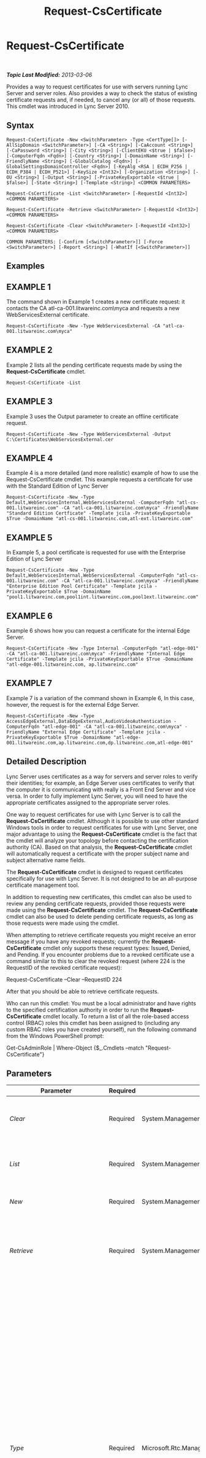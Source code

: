 ﻿---
title: Request-CsCertificate
TOCTitle: Request-CsCertificate
ms:assetid: 24e8ba6f-6023-4c03-a594-5b40784fd16a
ms:mtpsurl: https://technet.microsoft.com/en-us/library/Gg425723(v=OCS.15)
ms:contentKeyID: 48183643
ms.date: 07/23/2014
mtps_version: v=OCS.15
---

<div data-xmlns="http://www.w3.org/1999/xhtml">

<div class="topic" data-xmlns="http://www.w3.org/1999/xhtml" data-msxsl="urn:schemas-microsoft-com:xslt" data-cs="http://msdn.microsoft.com/en-us/">

<div data-asp="http://msdn2.microsoft.com/asp">

# Request-CsCertificate

</div>

<div id="mainSection">

<div id="mainBody">

<span> </span>

_**Topic Last Modified:** 2013-03-06_

Provides a way to request certificates for use with servers running Lync Server and server roles. Also provides a way to check the status of existing certificate requests and, if needed, to cancel any (or all) of those requests. This cmdlet was introduced in Lync Server 2010.

<div>

## Syntax

    Request-CsCertificate -New <SwitchParameter> -Type <CertType[]> [-AllSipDomain <SwitchParameter>] [-CA <String>] [-CaAccount <String>] [-CaPassword <String>] [-City <String>] [-ClientEKU <$true | $false>] [-ComputerFqdn <Fqdn>] [-Country <String>] [-DomainName <String>] [-FriendlyName <String>] [-GlobalCatalog <Fqdn>] [-GlobalSettingsDomainController <Fqdn>] [-KeyAlg <RSA | ECDH_P256 | ECDH_P384 | ECDH_P521>] [-KeySize <Int32>] [-Organization <String>] [-OU <String>] [-Output <String>] [-PrivateKeyExportable <$true | $false>] [-State <String>] [-Template <String>] <COMMON PARAMETERS>

    Request-CsCertificate -List <SwitchParameter> [-RequestId <Int32>] <COMMON PARAMETERS>

    Request-CsCertificate -Retrieve <SwitchParameter> [-RequestId <Int32>] <COMMON PARAMETERS>

    Request-CsCertificate -Clear <SwitchParameter> [-RequestId <Int32>] <COMMON PARAMETERS>

    COMMON PARAMETERS: [-Confirm [<SwitchParameter>]] [-Force <SwitchParameter>] [-Report <String>] [-WhatIf [<SwitchParameter>]]

</div>

<div>

## Examples

<div>

## EXAMPLE 1

The command shown in Example 1 creates a new certificate request: it contacts the CA atl-ca-001.litwareinc.com\\myca and requests a new WebServicesExternal certificate.

    Request-CsCertificate -New -Type WebServicesExternal -CA "atl-ca-001.litwareinc.com\myca"

</div>

<div>

## EXAMPLE 2

Example 2 lists all the pending certificate requests made by using the **Request-CsCertificate** cmdlet.

    Request-CsCertificate -List

</div>

<div>

## EXAMPLE 3

Example 3 uses the Output parameter to create an offline certificate request.

    Request-CsCertificate -New -Type WebServicesExternal -Output C:\Certificates\WebServicesExternal.cer

</div>

<div>

## EXAMPLE 4

Example 4 is a more detailed (and more realistic) example of how to use the Request-CsCertificate cmdlet. This example requests a certificate for use with the Standard Edition of Lync Server

    Request-CsCertificate -New -Type Default,WebServicesInternal,WebServicesExternal -ComputerFqdn "atl-cs-001.litwareinc.com" -CA "atl-ca-001.litwareinc.com\myca" -FriendlyName "Standard Edition Certficate" -Template jcila -PrivateKeyExportable $True -DomainName "atl-cs-001.litwareinc.com,atl-ext.litwareinc.com"

</div>

<div>

## EXAMPLE 5

In Example 5, a pool certificate is requested for use with the Enterprise Edition of Lync Server

    Request-CsCertificate -New -Type Default,WebServicesInternal,WebServicesExternal -ComputerFqdn "atl-cs-001.litwareinc.com" -CA "atl-ca-001.litwareinc.com\myca" -FriendlyName "Enterprise Edition Pool Certificate" -Template jcila -PrivateKeyExportable $True -DomainName "pool1.litwareinc.com,pool1int.litwareinc.com,pool1ext.litwareinc.com"

</div>

<div>

## EXAMPLE 6

Example 6 shows how you can request a certificate for the internal Edge Server.

    Request-CsCertificate -New -Type Internal -ComputerFqdn "atl-edge-001" -CA "atl-ca-001.litwareinc.com\myca" -FriendlyName "Internal Edge Certificate" -Template jcila -PrivateKeyExportable $True -DomainName "atl-edge-001.litwareinc.com, ap.litwareinc.com"

</div>

<div>

## EXAMPLE 7

Example 7 is a variation of the command shown in Example 6, In this case, however, the request is for the external Edge Server.

    Request-CsCertificate -New -Type AccessEdgeExternal,DataEdgeExternal,AudioVideoAuthentication -ComputerFqdn "atl-edge-001" -CA "atl-ca-001.litwareinc.com\myca" -FriendlyName "External Edge Certificate" -Template jcila -PrivateKeyExportable $True -DomainName "atl-edge-001.litwareinc.com,ap.litwareinc.com,dp.litwareinc.com,atl-edge-001"

</div>

</div>

<div>

## Detailed Description

Lync Server uses certificates as a way for servers and server roles to verify their identities; for example, an Edge Server uses certificates to verify that the computer it is communicating with really is a Front End Server and vice versa. In order to fully implement Lync Server, you will need to have the appropriate certificates assigned to the appropriate server roles.

One way to request certificates for use with Lync Server is to call the **Request-CsCertificate** cmdlet. Although it is possible to use other standard Windows tools in order to request certificates for use with Lync Server, one major advantage to using the **Request-CsCertificate** cmdlet is the fact that the cmdlet will analyze your topology before contacting the certification authority (CA). Based on that analysis, the **Request-CsCertificate** cmdlet will automatically request a certificate with the proper subject name and subject alternative name fields.

The **Request-CsCertificate** cmdlet is designed to request certificates specifically for use with Lync Server. It is not designed to be an all-purpose certificate management tool.

In addition to requesting new certificates, this cmdlet can also be used to review any pending certificate requests, provided those requests were made using the **Request-CsCertificate** cmdlet. The **Request-CsCertificate** cmdlet can also be used to delete pending certificate requests, as long as those requests were made using the cmdlet.

When attempting to retrieve certificate requests you might receive an error message if you have any revoked requests; currently the **Request-CsCertificate** cmdlet only supports these request types: Issued, Denied, and Pending. If you encounter problems due to a revoked certificate use a command similar to this to clear the revoked request (where 224 is the RequestID of the revoked certificate request):

Request-CsCertificate –Clear –RequestID 224

After that you should be able to retrieve certificate requests.

Who can run this cmdlet: You must be a local administrator and have rights to the specified certification authority in order to run the **Request-CsCertificate** cmdlet locally. To return a list of all the role-based access control (RBAC) roles this cmdlet has been assigned to (including any custom RBAC roles you have created yourself), run the following command from the Windows PowerShell prompt:

Get-CsAdminRole | Where-Object {$\_.Cmdlets –match "Request-CsCertificate"}

</div>

<div>

## Parameters


<table>
<colgroup>
<col style="width: 25%" />
<col style="width: 25%" />
<col style="width: 25%" />
<col style="width: 25%" />
</colgroup>
<thead>
<tr class="header">
<th>Parameter</th>
<th>Required</th>
<th>Type</th>
<th>Description</th>
</tr>
</thead>
<tbody>
<tr class="odd">
<td><p><em>Clear</em></p></td>
<td><p>Required</p></td>
<td><p>System.Management.Automation.SwitchParameter</p></td>
<td><p>When present, deletes any pending certificate requests made by using the <strong>Request-CsCertificate</strong> cmdlet.</p></td>
</tr>
<tr class="even">
<td><p><em>List</em></p></td>
<td><p>Required</p></td>
<td><p>System.Management.Automation.SwitchParameter</p></td>
<td><p>When present, lists any pending certificate requests made by using the <strong>Request-CsCertificate</strong> cmdlet.</p></td>
</tr>
<tr class="odd">
<td><p><em>New</em></p></td>
<td><p>Required</p></td>
<td><p>System.Management.Automation.SwitchParameter</p></td>
<td><p>When present, indicates that you want to request a new certificate.</p></td>
</tr>
<tr class="even">
<td><p><em>Retrieve</em></p></td>
<td><p>Required</p></td>
<td><p>System.Management.Automation.SwitchParameter</p></td>
<td><p>When present, retrieves any pending certificate requests made by using the <strong>Request-CsCertificate</strong> cmdlet and attempts to complete the operation and import the requested certificate.</p></td>
</tr>
<tr class="odd">
<td><p><em>Type</em></p></td>
<td><p>Required</p></td>
<td><p>Microsoft.Rtc.Management.Deployment.CertType[]</p></td>
<td><p>Type of certificate being requested. Certificate types include (but are not limited to):</p>
<p>AccessEdgeExternal</p>
<p>AudioVideoAuthentication</p>
<p>DataEdgeExternal</p>
<p>Default</p>
<p>External</p>
<p>Internal</p>
<p>iPhoneAPNService</p>
<p>iPadAPNService</p>
<p>MPNService</p>
<p>PICWebService (Microsoft Lync Online 2010 only)</p>
<p>ProvisionService (Microsoft Lync Online 2010 only)</p>
<p>WebServicesExternal</p>
<p>WebServicesInternal</p>
<p>WsFedTokenTransfer</p>
<p>For example, this syntax requests a new Default certificate: -Type Default.</p>
<p>You can specify multiple types in a single command by separating the certificate types with commas:</p>
<p>-Type Internal,External,Default</p></td>
</tr>
<tr class="even">
<td><p><em>AllSipDomain</em></p></td>
<td><p>Optional</p></td>
<td><p>System.Management.Automation.SwitchParameter</p></td>
<td><p>When present, all your SIP domains are automatically added to the certificates Subject Alternative Name field. If not present, only the primary SIP domain is added by default. However, additional domains can be specified by using the DomainName parameter.</p></td>
</tr>
<tr class="odd">
<td><p><em>CA</em></p></td>
<td><p>Optional</p></td>
<td><p>System.String</p></td>
<td><p>Fully qualified domain name (FQDN) that points to the CA. For example: -CA &quot;atl-ca-001.litwareinc.com\myca&quot;. To obtain a list of known CAs, type the following at the Windows PowerShell prompt, and then press ENTER:</p>
<p>certutil</p>
<p>The Config property returned by Certutil indicates the location of a CA.</p></td>
</tr>
<tr class="even">
<td><p><em>CaAccount</em></p></td>
<td><p>Optional</p></td>
<td><p>System.String</p></td>
<td><p>Account name of the user requesting the new certificate, using the format domain_name\user_name. For example: -CaAccount &quot;litwareinc\kenmyer&quot;. If not specified, the <strong>Request-CsCertificate</strong> cmdlet will use the credentials of the logged-on user when requesting the new certificate.</p></td>
</tr>
<tr class="odd">
<td><p><em>CaPassword</em></p></td>
<td><p>Optional</p></td>
<td><p>System.String</p></td>
<td><p>Password for the user requesting the new certificate (as specified using the CaAccount parameter).</p></td>
</tr>
<tr class="even">
<td><p><em>City</em></p></td>
<td><p>Optional</p></td>
<td><p>System.String</p></td>
<td><p>City where the certificate will be deployed.</p></td>
</tr>
<tr class="odd">
<td><p><em>ClientEKU</em></p></td>
<td><p>Optional</p></td>
<td><p>System.Boolean</p></td>
<td><p>Set this parameter to True if the certificate is to be used for client authentication. This type of authentication is required if you want your users to be able to exchange instant messages with people who have accounts with AOL. The EKU portion of the parameter name is short for extended key usage; the extended key usage field lists the valid uses for the certificate.</p></td>
</tr>
<tr class="even">
<td><p><em>ComputerFqdn</em></p></td>
<td><p>Optional</p></td>
<td><p>Microsoft.Rtc.Management.Deploy.Fqdn</p></td>
<td><p>FQDN of the computer for which the certificate is being requested. When present, this parameter forces the <strong>Request-CsCertificate</strong> cmdlet to connect to the Central Management store in order to locate the specified computer. You should always use the computer name when requesting a certificate, even when requesting a pool certificate. The <strong>Request-CsCertificate</strong> cmdlet will automatically add the pool name to the Subject Name of any certificate obtained using this cmdlet.</p></td>
</tr>
<tr class="odd">
<td><p><em>Confirm</em></p></td>
<td><p>Optional</p></td>
<td><p>System.Management.Automation.SwitchParameter</p></td>
<td><p>Prompts you for confirmation before executing the command.</p></td>
</tr>
<tr class="even">
<td><p><em>Country</em></p></td>
<td><p>Optional</p></td>
<td><p>System.String</p></td>
<td><p>Country/region where the certificate will be deployed.</p></td>
</tr>
<tr class="odd">
<td><p><em>DomainName</em></p></td>
<td><p>Optional</p></td>
<td><p>System.String</p></td>
<td><p>Comma-separated list of fully-qualified domain names that should be added to the certificate’s Subject Alternative Name field. For example:</p>
<p>-DomainName &quot;atl-cs-001.litwareinc.com, atl-cs-002.litwareinc.com,atl-cs-003.litwareinc.com&quot;</p></td>
</tr>
<tr class="even">
<td><p><em>Force</em></p></td>
<td><p>Optional</p></td>
<td><p>System.Management.Automation.SwitchParameter</p></td>
<td><p>Suppresses the display of any non-fatal error message that might occur when running the command.</p></td>
</tr>
<tr class="odd">
<td><p><em>FriendlyName</em></p></td>
<td><p>Optional</p></td>
<td><p>System.String</p></td>
<td><p>User-assigned name that makes it easier to identify the certificate.</p></td>
</tr>
<tr class="even">
<td><p><em>GlobalCatalog</em></p></td>
<td><p>Optional</p></td>
<td><p>Microsoft.Rtc.Management.Deploy.Fqdn</p></td>
<td><p>FQDN of a global catalog server in your domain. This parameter is not required if you are running the <strong>Request-CsCertificate</strong> cmdlet on a computer with an account in your domain.</p></td>
</tr>
<tr class="odd">
<td><p><em>GlobalSettingsDomainController</em></p></td>
<td><p>Optional</p></td>
<td><p>Microsoft.Rtc.Management.Deploy.Fqdn</p></td>
<td><p>FQDN of a domain controller where global settings are stored. If global settings are stored in the System container in Active Directory Domain Services then this parameter must point to the root domain controller. If global settings are stored in the Configuration container then any domain controller can be used and this parameter can be omitted.</p></td>
</tr>
<tr class="even">
<td><p><em>KeyAlg</em></p></td>
<td><p>Optional</p></td>
<td><p>Microsoft.Rtc.Management.Deployment.X509Certificates.KeyAlgorithmIdentifier</p></td>
<td><p>Indicates the type of cryptographic algorithm to be used in generating the public and private keys for the new certificate. Valid key algorithms include:</p>
<p>RSA</p>
<p>ECDH_P256</p>
<p>ECDH_P384</p>
<p>ECDH_P521</p></td>
</tr>
<tr class="odd">
<td><p><em>KeySize</em></p></td>
<td><p>Optional</p></td>
<td><p>System.Int32</p></td>
<td><p>Indicates the size (in bits) of the private key used by the certificate. Larger key sizes are more secure, but require more processing overhead in order to be decrypted.</p>
<p>Valid key sizes are 1024; 2048; and 4096. For example: -KeySize 2048.</p></td>
</tr>
<tr class="even">
<td><p><em>Organization</em></p></td>
<td><p>Optional</p></td>
<td><p>System.String</p></td>
<td><p>Name of the organization requesting the new certificate. For example: -Organization &quot;Litwareinc&quot;.</p></td>
</tr>
<tr class="odd">
<td><p><em>OU</em></p></td>
<td><p>Optional</p></td>
<td><p>System.String</p></td>
<td><p>Active Directory organizational unit for the computer that will be assigned the new certificate.</p></td>
</tr>
<tr class="even">
<td><p><em>Output</em></p></td>
<td><p>Optional</p></td>
<td><p>System.String</p></td>
<td><p>Path to the certificate file. If you want to create an offline certificate request use the Output parameter and specify a file path for the certificate request; for example: -Output C:\Certificates\NewCertificate.pfx. That will create a certificate request file that can then be emailed to a certification authority for processing.</p></td>
</tr>
<tr class="odd">
<td><p><em>PrivateKeyExportable</em></p></td>
<td><p>Optional</p></td>
<td><p>System.Boolean</p></td>
<td><p>Set this parameter to True if you want to make the certificate’s private key exportable. When a private key is exportable, the certificate can be copied and used on multiple computers.</p></td>
</tr>
<tr class="even">
<td><p><em>Report</em></p></td>
<td><p>Optional</p></td>
<td><p>System.String</p></td>
<td><p>Enables you to specify a file path for the log file created when the cmdlet runs. For example: -Report &quot;C:\Logs\Certificates.html&quot;</p></td>
</tr>
<tr class="odd">
<td><p><em>RequestId</em></p></td>
<td><p>Optional</p></td>
<td><p>System.Int32</p></td>
<td><p>Identification number associated with a certificate request. The RequestID parameter provides a way for you to list, retrieve, or clear an individual certificate.</p></td>
</tr>
<tr class="even">
<td><p><em>State</em></p></td>
<td><p>Optional</p></td>
<td><p>System.String</p></td>
<td><p>U.S. state where the certificate will be deployed. For example: -State WA.</p></td>
</tr>
<tr class="odd">
<td><p><em>Template</em></p></td>
<td><p>Optional</p></td>
<td><p>System.String</p></td>
<td><p>Indicates the certificate template to be used when generating the new certificate; for example: -Template &quot;WebServer&quot;. The requested template must be installed on the CA. Note that the value entered must be the template name, not the template display name.</p></td>
</tr>
<tr class="even">
<td><p><em>WhatIf</em></p></td>
<td><p>Optional</p></td>
<td><p>System.Management.Automation.SwitchParameter</p></td>
<td><p>Describes what would happen if you executed the command without actually executing the command.</p></td>
</tr>
</tbody>
</table>


</div>

<div>

## Input Types

None. The **Request-CsCertificate** cmdlet does not accept pipelined input.

</div>

<div>

## Return Types

None. Instead, the **Request-CsCertificate** cmdlet helps manage instances of the Microsoft.Rtc.Management.Deployment.CertificateReference object.

</div>

<div>

## See Also


[Get-CsCertificate](get-cscertificate.md)  
[Import-CsCertificate](import-cscertificate.md)  
[Remove-CsCertificate](remove-cscertificate.md)  
[Set-CsCertificate](set-cscertificate.md)  
  

</div>

</div>

<span> </span>

</div>

</div>

</div>

